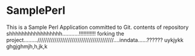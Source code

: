 SamplePerl
==========
This is a Sample Perl Application committed to Git.
contents of repository shhhhhhhhhhhhhhhhh...........!!!!!!!!!!!
forking the project.........////////////////////////////////////////....inndata......??????
uykjykk
ghgjghmjh,h,jk,k
